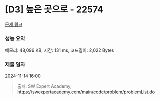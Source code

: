 # [D3] 높은 곳으로 - 22574 

[문제 링크](https://swexpertacademy.com/main/code/problem/problemDetail.do?contestProbId=AZIieDaq5AEDFAXd) 

### 성능 요약

메모리: 48,096 KB, 시간: 131 ms, 코드길이: 2,022 Bytes

### 제출 일자

2024-11-14 16:00



> 출처: SW Expert Academy, https://swexpertacademy.com/main/code/problem/problemList.do